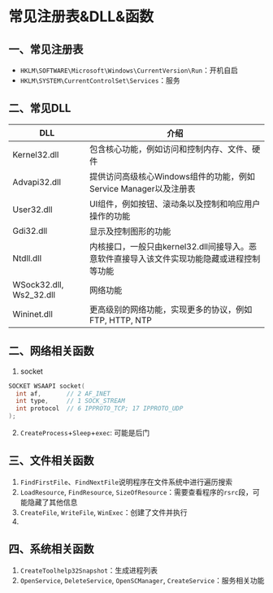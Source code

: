 # 常见注册表&DLL&函数

## 一、常见注册表

- `HKLM\SOFTWARE\Microsoft\Windows\CurrentVersion\Run`：开机自启
- `HKLM\SYSTEM\CurrentControlSet\Services`：服务

## 二、常见DLL

| DLL                     | 介绍                                                         |
| ----------------------- | ------------------------------------------------------------ |
| Kernel32.dll            | 包含核心功能，例如访问和控制内存、文件、硬件                 |
| Advapi32.dll            | 提供访问高级核心Windows组件的功能，例如Service Manager以及注册表 |
| User32.dll              | UI组件，例如按钮、滚动条以及控制和响应用户操作的功能         |
| Gdi32.dll               | 显示及控制图形的功能                                         |
| Ntdll.dll               | 内核接口，一般只由kernel32.dll间接导入。恶意软件直接导入该文件实现功能隐藏或进程控制等功能 |
| WSock32.dll, Ws2_32.dll | 网络功能                                                     |
| Wininet.dll             | 更高级别的网络功能，实现更多的协议，例如FTP, HTTP, NTP       |

## 二、网络相关函数

1. socket

```c
SOCKET WSAAPI socket(
  int af,		// 2 AF_INET
  int type,		// 1 SOCK_STREAM
  int protocol	// 6 IPPROTO_TCP; 17 IPPROTO_UDP
);
```

2. `CreateProcess`+`Sleep`+`exec`: 可能是后门

## 三、文件相关函数

1. `FindFirstFile`、`FindNextFile`说明程序在文件系统中进行遍历搜索
2. `LoadResource`, `FindResource`, `SizeOfResource`：需要查看程序的`rsrc`段，可能隐藏了其他信息
3. `CreateFile`, `WriteFile`, `WinExec`：创建了文件并执行
4. 

## 四、系统相关函数

1. `CreateToolhelp32Snapshot`：生成进程列表
2. `OpenService`, `DeleteService`, `OpenSCManager`, `CreateService`：服务相关功能